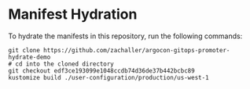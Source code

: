 # Manifest Hydration

To hydrate the manifests in this repository, run the following commands:

```shell
git clone https://github.com/zachaller/argocon-gitops-promoter-hydrate-demo
# cd into the cloned directory
git checkout edf3ce193099e1048ccdb74d36de37b442bcbc89
kustomize build ./user-configuration/production/us-west-1
```
